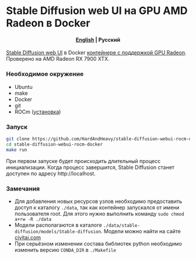 # Stable Diffusion web UI на GPU AMD Radeon в Docker

<h4 align="center">
    <p>
        <a href="https://github.com/HardAndHeavy/stable-diffusion-webui-rocm-docker">English</a> |
        <b>Русский</b>
    </p>
</h4>

[Stable Diffusion web UI](https://github.com/AUTOMATIC1111/stable-diffusion-webui) в Docker [контейнере с поддержкой GPU Radeon](https://hub.docker.com/repository/docker/hardandheavy/stable-diffusion-webui-rocm/general). Проверено на AMD Radeon RX 7900 XTX.

### Необходимое окружение
- Ubuntu
- make
- Docker
- git
- ROCm ([установка](https://github.com/HardAndHeavy/transformers-rocm-docker?tab=readme-ov-file#install-rocm))

### Запуск
```bash
git clone https://github.com/HardAndHeavy/stable-diffusion-webui-rocm-docker
cd stable-diffusion-webui-rocm-docker
make run
```

При первом запуске будет происходить длительный процесс инициализации. Когда процесс завершится, Stable Diffusion станет доступен по адресу http://localhost.

### Замечания
- Для добавления новых ресурсов узлов необходимо предоставить доступ к каталогу `./data`, так как контейнер запускался от имени пользователя root. Для этого нужно выполнить команду `sudo chmod a+rw -R ./data`
- Модели располагаются в каталоге `./data/stable-diffusion/models/Stable-diffusion`. Модели можно найти на сайте [civitai.com](https://civitai.com/)
- При серьёзном изменении состава библиотек python необходимо изменить версию `CONDA_DIR` в `./Makefile`
